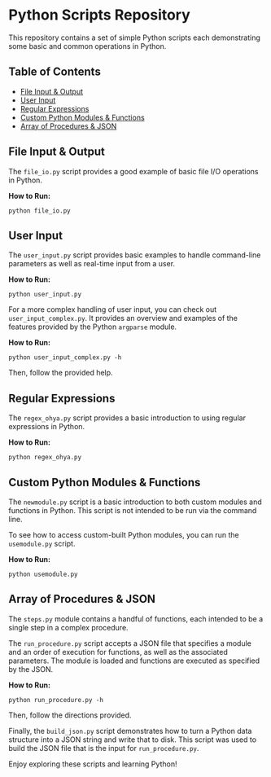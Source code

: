 # Python Scripts Repository

This repository contains a set of simple Python scripts each demonstrating some basic and common operations in Python. 

## Table of Contents
- [File Input & Output](#file-input--output)
- [User Input](#user-input)
- [Regular Expressions](#regular-expressions)
- [Custom Python Modules & Functions](#custom-python-modules--functions)
- [Array of Procedures & JSON](#array-of-procedures--json)

## File Input & Output

The `file_io.py` script provides a good example of basic file I/O operations in Python. 

**How to Run:**
```shell
python file_io.py
```

## User Input

The `user_input.py` script provides basic examples to handle command-line parameters as well as real-time input from a user.

**How to Run:**
```shell
python user_input.py
```

For a more complex handling of user input, you can check out `user_input_complex.py`. It provides an overview and examples of the features provided by the Python `argparse` module. 

**How to Run:**
```shell
python user_input_complex.py -h
```
Then, follow the provided help.

## Regular Expressions

The `regex_ohya.py` script provides a basic introduction to using regular expressions in Python. 

**How to Run:**
```shell
python regex_ohya.py
```

## Custom Python Modules & Functions

The `newmodule.py` script is a basic introduction to both custom modules and functions in Python. This script is not intended to be run via the command line.

To see how to access custom-built Python modules, you can run the `usemodule.py` script.

**How to Run:**
```shell
python usemodule.py
```

## Array of Procedures & JSON

The `steps.py` module contains a handful of functions, each intended to be a single step in a complex procedure.

The `run_procedure.py` script accepts a JSON file that specifies a module and an order of execution for functions, as well as the associated parameters. The module is loaded and functions are executed as specified by the JSON.

**How to Run:**
```shell
python run_procedure.py -h
```
Then, follow the directions provided.

Finally, the `build_json.py` script demonstrates how to turn a Python data structure into a JSON string and write that to disk. This script was used to build the JSON file that is the input for `run_procedure.py`.

Enjoy exploring these scripts and learning Python!
